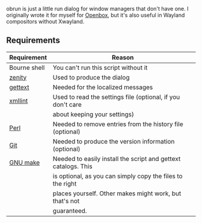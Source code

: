 obrun is just a little run dialog for window managers that don't have one.  I originally wrote it for myself for [Openbox](http://openbox.org/), but it's also useful in Wayland compositors without Xwayland.

## Requirements

[gettext]: https://www.gnu.org/software/gettext/
[Git]: https://git-scm.com/
[GNU Make]: https://www.gnu.org/software/make/ 
[Perl]: https://www.perl.org/
[xmllint]: http://xmlsoft.org/
[zenity]: https://wiki.gnome.org/Projects/Zenity

Requirement  | Reason
-------------|-----------------------------------------------------------------
Bourne shell | You can't run this script without it
[zenity]     | Used to produce the dialog
[gettext]    | Needed for the localized messages
[xmllint]    | Used to read the settings file (optional, if you don't care
             | about keeping your settings)
[Perl]       | Needed to remove entries from the history file (optional)
[Git]        | Needed to produce the version information (optional)
[GNU make]   | Needed to easily install the script and gettext catalogs.  This
             | is optional, as you can simply copy the files to the right
             | places yourself. Other makes might work, but that's not
             | guaranteed.
